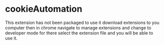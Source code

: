 # cookieAutomation 
This extension has not been packaged to use it download extensions to you computer then in chrome navigate to manage extensions and change to developer mode for there select the extension file and you will be able to use it.